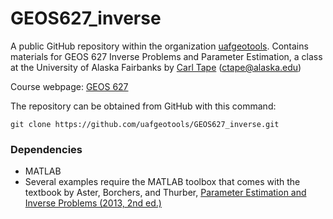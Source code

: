 # GEOS627_inverse

A public GitHub repository within the organization
[uafgeotools](https://github.com/uafgeotools). Contains materials for GEOS 627 Inverse Problems and Parameter Estimation, a class at the University of Alaska Fairbanks by [Carl Tape](https://sites.google.com/alaska.edu/carltape/) ([ctape@alaska.edu](mailto:ctape@alaska.edu))

Course webpage: [GEOS 627](https://sites.google.com/alaska.edu/carltape/home/teaching/inv)

The repository can be obtained from GitHub with this command:
```
git clone https://github.com/uafgeotools/GEOS627_inverse.git
```

### Dependencies

- MATLAB
- Several examples require the MATLAB toolbox that comes with the textbook by
  Aster, Borchers, and Thurber, [Parameter Estimation and Inverse Problems (2013,
  2nd ed.)](https://www.sciencedirect.com/book/9780123850485/parameter-estimation-and-inverse-problems)
